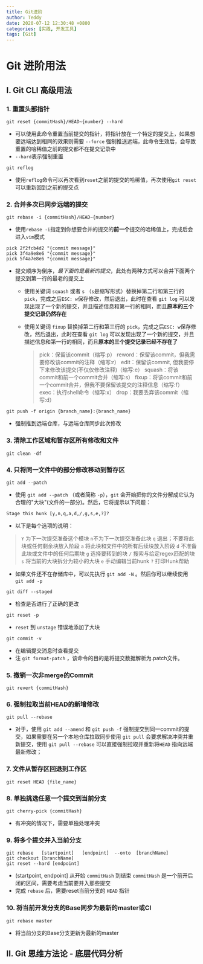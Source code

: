 ```yaml
---
title: Git进阶
author: Teddy
date: 2020-07-12 12:30:48 +0800
categories: [实践, 开发工具]
tags: [Git]
---
```


# Git 进阶用法

## I. Git CLI 高级用法

### 1. 重置头部指针

```shell
git reset {commitHash}/HEAD~{number} --hard
```

* 可以使用此命令重置当前提交的指针，将指针放在一个特定的提交上，如果想要远端达到相同的效果则需要 `--force` 强制推送远端，此命令生效后，会导致重置的哈稀值之前的提交都不在提交记录中
* `--hard`表示强制重置

```shell
git reflog
```

* 使用`reflog`命令可以再次看到`reset`之前的提交的哈稀值，再次使用`git reset`可以重新回到之前的提交点

### 2. 合并多次已同步远端的提交

```shell
git rebase -i {commitHash}/HEAD~{number}
```

* 使用`rebase -i`指定到你想要合并的提交的**前一个**提交的哈稀值上，完成后会进入`vim`模式

```shell
pick 2f2fcb4d2 "{commit message}"
pick 3f4a9e8e6 "{commit message}"
pick 5f4a7e8e6 "{commit message}"
```

* 提交顺序为倒序，*最下面的是最新的提交*，此处有两种方式可以合并下面两个提交到第一行的最老的提交上
  * 使用关键词 `squash` 或者 `s` （`s`是缩写形式）替换掉第二行和第三行的 `pick`，完成之后`ESC: w`保存修改，然后退出，此时在查看 `git log` 可以发现出现了一个新的提交，并且描述信息和第一行的相同，而且**原本的三个提交记录仍然存在**
  
  * 使用关键词 `fixup` 替换掉第二行和第三行的 `pick`，完成之后`ESC: w`保存修改，然后退出，此时在查看 `git log` 可以发现出现了一个新的提交，并且描述信息和第一行的相同，而且**原本的三个提交记录已经不存在了**
  
    >pick：保留该commit（缩写:p）
    >reword：保留该commit，但我需要修改该commit的注释（缩写:r）
    >edit：保留该commit, 但我要停下来修改该提交(不仅仅修改注释)（缩写:e）
    >squash：将该commit和前一个commit合并（缩写:s）
    >fixup：将该commit和前一个commit合并，但我不要保留该提交的注释信息（缩写:f）
    >exec：执行shell命令（缩写:x）
    >drop：我要丢弃该commit（缩写:d）

```shell
git push -f origin {branch_name}:{branch_name}
```

* 强制推到远端仓库，与远端仓库同步此次修改

### 3. 清除工作区域和暂存区所有修改和文件

```shell
git clean -df
```

### 4. 只将同一文件中的部分修改移动到暂存区

```shell
git add --patch 
```

* 使用 `git add --patch`  （或者简称 `-p`），`git` 会开始把你的文件分解成它认为合理的"大块"(文件的一部分)。然后，它将提示以下问题：

```shell
Stage this hunk [y,n,q,a,d,/,g,s,e,?]?
```

* 以下是每个选项的说明：

> `Y` 为下一次提交准备这个模块
> `n`不为下一次提交准备此块
> `q` 退出；不要将此块或任何剩余块放入阶段
> `a` 将此块和文件中的所有后续块放入阶段
> `d` 不准备此块或文件中的任何后期块
> `g` 选择要转到的块
> `/` 搜索与给定regex匹配的块
> `s` 将当前的大块拆分为较小的大块
> `e` 手动编辑当前hunk
> `?` 打印Hunk帮助

* 如果文件还不在存储库中，可以先执行 `git add -N` 。然后你可以继续使用 `git add -p` 

```shell
git diff --staged
```

* 检查是否进行了正确的更改

```shell
git reset -p
```

* `reset` 到 `unstage` 错误地添加了大块

```shell
git commit -v
```

* 在编辑提交消息时查看提交
* 注 `git format-patch` ，该命令的目的是将提交数据解析为.patch文件。

### 5. 撤销一次非merge的Commit

```shell
git revert {commitHash}
```

### 6. 强制拉取当前HEAD的新增修改

```shell
git pull --rebase
```

* 对于，使用 `git add --amend` 和 `git push -f` 强制提交到同一commit的提交，如果需要在另一个本地仓库拉取同步使用 `git pull` 会要求解决冲突并重新提交，使用 `git pull --rebase` 可以直接强制拉取并重新将`HEAD` 指向远端最新修改；

### 7. 文件从暂存区回退到工作区

```shell
git reset HEAD {file_name}
```

### 8. 单独挑选任意一个提交到当前分支

```shell
git cherry-pick {commitHash}
```

* 有冲突的情况下，需要单独处理冲突

### 9. 将多个提交并入当前分支

```shell
git rebase   [startpoint]   [endpoint]  --onto  [branchName]
git checkout [branchName]
git reset --hard [endpoint]
```

* (startpoint, endpoint] 从开始 `commitHash` 到结束 `commitHash` 是一个前开后闭的区间，需要考虑当前要并入那些提交
* 完成 `rebase` 后，需要reset当前分支的 `HEAD` 指针

### 10. 将当前开发分支的Base同步为最新的master或CI

```shell
git rebase master
```

* 将当前分支的Base分支更新为最新的master



## II. Git 思维方法论 - 底层代码分析